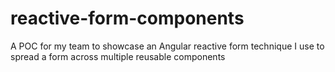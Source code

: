 # reactive-form-components
A POC for my team to showcase an Angular reactive form technique I use to spread a form across multiple reusable components
